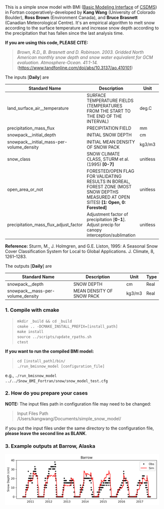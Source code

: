 This is a simple snow model with BMI ([Basic Modeling Interface](https://bmi-spec.readthedocs.io/en/latest/) of [CSDMS](https://csdms.colorado.edu/wiki/Main_Page)) in Fortran cooperatively-developed by **Kang Wang** (University of Colorado Boulder), **Ross Brown** (Environment Canada), and **Bruce Brasnett** (Canadian Meteorological Centre). It's an empirical algorithm to melt snow according to the surface temperature and increase snow depth according to the precipitation that has fallen since the last analysis time.

**If you are using this code, PLEASE CITE:**

> *Brown, R.D., B. Brasnett and D. Robinson. 2003. Gridded North American monthly snow depth and snow water equivalent for GCM evaluation. Atmosphere-Ocean. 41:1-14.* (https://www.tandfonline.com/doi/abs/10.3137/ao.410101)


The inputs [**Daily**] are

| Standard Name                             | Description                                                                                                                       | Unit     | Type    |
|-------------------------------------------|-----------------------------------------------------------------------------------------------------------------------------------|----------|---------|
| land\_surface\_air\_\_temperature             | SURFACE TEMPERATURE FIELDS (TEMPERATURES FROM THE START TO THE END OF THE INTERVAL)                                               | deg.C    | Real    |
| precipitation\_mass\_flux                   | PRECIPITATION FIELD                                                                                                               | mm       | Real    |
| snowpack\_\_initial\_depth                   | INITIAL SNOW DEPTH                                                                                                                | cm       | Real    |
| snowpack\_\_initial\_mass-per-volume_density | INITIAL MEAN DENSITY OF SNOW PACK                                                                                                 | kg3/m3   | Real    |
| snow_class                                | SNOW CLIMATE CLASS, STURM et al. (1995) **[0-7]**                                                                                       | unitless | Integer |
| open\_area\_or_not                          | FORESTED/OPEN FLAG FOR VALIDATING RESULTS IN BOREAL, FOREST ZONE (MOST SNOW DEPTHS MEASURED AT OPEN SITES) **[1: Open, 0: Forested]** | unitless | Integer |
| precipitation\_mass\_flux\_adjust\_factor | Adjustment factor of precipitation [**0-1**]. Adjust precip for canopy interception/sublimation | unitless | Real|

**Reference:**
Sturm, M., J. Holmgren, and G.E. Liston, 1995: A Seasonal Snow Cover Classification System for Local to Global Applications. J. Climate, 8, 1261–1283.

The outputs [**Daily**] are

| Standard Name                     | Description               | Unit   | Type |
|-----------------------------------|---------------------------|--------|------|
| snowpack__depth                   | SNOW DEPTH                | cm     | Real |
| snowpack\_\_mass-per-volume_density | MEAN DENSITY OF SNOW PACK | kg3/m3 | Real |

### 1. Compile with cmake ###

> `mkdir _build && cd _build`  
> `cmake .. -DCMAKE_INSTALL_PREFIX=[install_path]`  
> `make install`  
> `source ../scripts/update_rpaths.sh`  
> `ctest`

**If you want to run the compiled BMI model:**

> `cd [install_path]/bin/`  
> `./run_bmisnow_model [configuration_file]`

e.g., 
`./run_bmisnow_model ../../Snow_BMI_Fortran/snow/snow_model_test.cfg`

### 2. How do you prepare your cases ###

**NOTE:** The input files path in configuration file may need to be changed:

> Input Files Path  
> /Users/kangwang/Documents/simple\_snow_model/

if you put the input files under the same directory to the configuration file, **please leave the second line as BLANK**.

### 3. Example outputs at Barrow, Alaska

![Screenshot](Barrow.png)